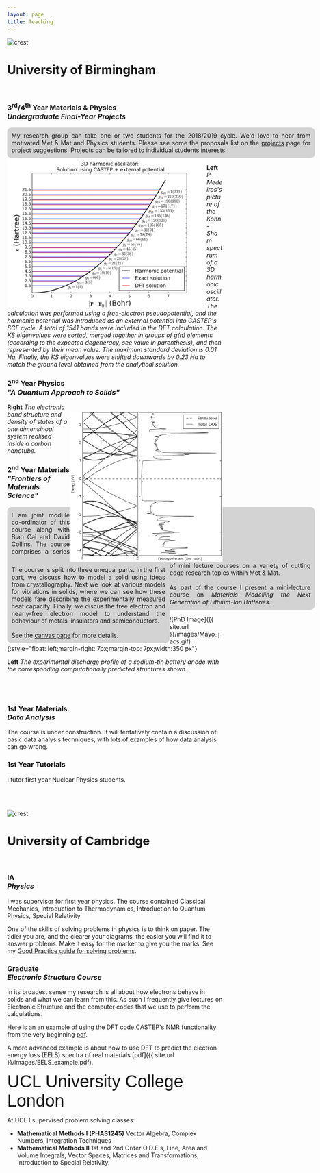 ```yaml
---
layout: page
title: Teaching
---
```


<link rel="stylesheet" href="{{ site.baseurl }}/assets/stylesheets/site.css">
<div class="crest">
  <img src="https://upload.wikimedia.org/wikipedia/en/4/43/BirminghamUniversityCrest.svg" alt="crest" />
  <h1>University of Birmingham</h1>
</div>
<br>

<h3>3<sup>rd</sup>/4<sup>th</sup> Year Materials & Physics <br> <em>Undergraduate Final-Year Projects</em></h3>
<div style="float: center; background: lightgrey; border-radius: 10px; width: 700px;border: 10px solid lightgrey;text-align: justify" >
My research group can take one or two students for the 2018/2019 cycle. We'd love to hear from motivated Met & Mat and Physics students. Please see some the proposals list on the <a href="/projects">projects</a> page for project suggestions. Projects can be tailored to individual students interests.
</div>

<img src="/images/3d_harmonic_oscillator_dft_shifted.jpg" style="float: left;margin-right: 0px;margin-top: 0px;height: 350px">


**Left** *P. Medeiros's picture of the Kohn-Sham spectrum of a 3D harmonic oscillator. The calculation was performed using a free-electron  pseudopotential, and the harmonic potential was introduced as an external potential into CASTEP's SCF cycle. A total of 1541 bands were included in the DFT calculation. The KS eigenvalues were sorted, merged together in groups of g(n) elements (according to the expected degeneracy, see value in parenthesis), and then represented by their mean value. The maximum standard deviation is 0.01 Ha. Finally, the KS eigenvalues were shifted downwards by 0.23 Ha to match the ground level obtained from the analytical solution.*

<h3>2<sup>nd</sup> Year Physics <br> <em>"A Quantum Approach to Solids"</em></h3>
<div>
<img src="/images/nanotube-dos.png" style="float: right;margin-right: 0px;margin-top: 20px;height: 350px">
<div style="float: left;width: 360px;text-align: justify;background: lightgrey;border-radius: 10px;border: 10px solid lightgrey">
The course is split into three unequal parts. In the first part, we discuss how to model a solid using ideas from crystallography. Next we look at various models for vibrations in solids, where we can see how these models fare describing the  experimentally measured heat capacity. Finally, we discus the free electron and nearly-free electron model to understand the behaviour of metals, insulators and semiconductors.
<br><br>
See the <a href="https://canvas.bham.ac.uk/courses/29009">canvas page</a> for more details.
</div>
</div>

**Right** *The electronic band structure and density of states of a one dimensinoal system realised inside a carbon nanotube.*

<h3>2<sup>nd</sup> Year Materials <br> <em>"Frontiers of Materials Science"</em></h3>

<div style="float: center;width: 700px;text-align: justify;background: lightgrey;border-radius: 10px;border: 10px solid lightgrey">
I am joint module co-ordinator of this course along with Biao Cai and David Collins. The course comprises a series of mini lecture courses on a variety of cutting edge research topics within Met & Mat.
<br><br>
As part of the course I present a mini-lecture course on <em>Materials Modelling the Next Generation of Lithium-Ion Batteries</em>.
</div>

![PhD Image]({{ site.url }}/images/Mayo_jacs.gif){:style="float: left;margin-right: 7px;margin-top: 7px;width:350 px"}


**Left** *The experimental discharge profile of a sodium-tin battery anode with the corresponding computationally predicted structures shown.*
<br><br><br><br>
<h3>1st Year Materials <br> <em>Data Analysis</em></h3>

The course is under construction. It will tentatively contain a discussion of basic data analysis techniques, with lots of examples of how data analysis can go wrong.

<h3>1st Year Tutorials</h3>

I tutor first year Nuclear Physics students.

<br><br>
<div class="crest">
  <img src="https://upload.wikimedia.org/wikipedia/en/7/7b/University_of_Cambridge_coat_of_arms_official_version.svg" alt="crest" />
<h1>University of Cambridge</h1>
</div>
<br>

<h3>IA <br> <em>Physics</em></h3>

I was supervisor for first year physics. The course contained Classical Mechanics, Introduction to Thermodynamics, Introduction to Quantum Physics, Special Relativity

One of the skills of solving problems in physics is to think on paper. The tidier you are, and the clearer your diagrams, the easier you will find it to answer problems. Make it easy for the marker to give you the marks. See my [Good Practice guide for solving problems](http://www.tcm.phy.cam.ac.uk/~ajm255/good_practice.html).

<h3>Graduate <br> <em>Electronic Structure Course</em></h3>

In its broadest sense my research is all about how electrons behave in solids and what we can learn from this.  As such I frequently give lectures on Electronic Structure and the computer codes that we use to perform the calculations.

Here is an an example of using the DFT code CASTEP's NMR functionality from the very beginning [pdf](http://www.tcm.phy.cam.ac.uk/~ajm255/NMR_example.pdf).

A more advanced example is about how to use DFT to predict the electron energy loss (EELS) spectra of real materials [pdf]({{ site.url }}/images/EELS_example.pdf).


<div style="font-size: 40px;font-family: Helvetica">UCL University College London</div>

At UCL I supervised problem solving classes:

* **Mathematical Methods I (PHAS1245)** Vector Algebra, Complex Numbers, Integration Techniques
* **Mathematical Methods II** 1st and 2nd Order O.D.E.s, Line, Area and Volume Integrals, Vector Spaces, Matrices and Transformations, Introduction to Special Relativity.

